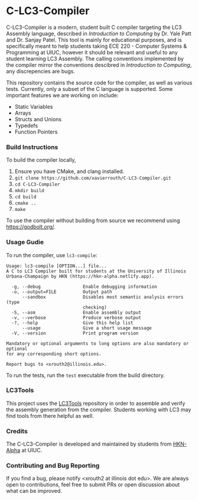 # C-LC3-Compiler

C-LC3-Compiler is a modern, student built C compiler targeting the LC3 Assembly language, described in *Introduction to Computing* by Dr. Yale Patt and Dr. Sanjay Patel. This tool is mainly for educational purposes, and is specifically meant to help students taking ECE 220 - Computer Systems & Programming at UIUC, however it should be relevant and useful to any student learning LC3 Assembly. The calling conventions implemented by the compiler mirror the conventions descibred in *Introduction to Computing*, any discrepencies are bugs.

This repository contains the source code for the compiler, as well as various tests. Currently, only a subset of the C language is supported. Some important features we are working on include:

- Static Variables
- Arrays
- Structs and Unions
- Typedefs
- Function Pointers

### Build Instructions
To build the compiler locally,
1. Ensure you have CMake, and clang installed. 
2. `git clone https://github.com/xavierrouth/C-LC3-Compiler.git`
3. `cd C-LC3-Compiler`
4. `mkdir build`
5. `cd build`
6. `cmake ..`
7. `make`

To use the compiler without building from source we recommend using https://godbolt.org/.

### Usage Gudie
To run the compiler, use `lc3-compile`:

```
Usage: lc3-compile [OPTION...] file...
A C to LC3 Compiler built for students at the University of Illinois
Urbana-Champaign by HKN (https://hkn-alpha.netlify.app).

  -g, --debug                Enable debugging information
  -o, --output=FILE          Output path
      --sandbox              Disables most semantic analysis errors (type
                             checking)
  -S, --asm                  Enable assembly output
  -v, --verbose              Produce verbose output
  -?, --help                 Give this help list
      --usage                Give a short usage message
  -V, --version              Print program version

Mandatory or optional arguments to long options are also mandatory or optional
for any corresponding short options.

Report bugs to <xrouth2@illinois.edu>.
```

To run the tests, run the `test` executable from the build directory.

### LC3Tools
This project uses the [LC3Tools](https://github.com/chiragsakhuja/lc3tools) repository in order to assemble and verify the assembly generation from the compiler. Students working with LC3 may find tools from there helpful as well.

### Credits
The C-LC3-Compiler is developed and maintained by students from [HKN-Alpha](https://hkn-alpha.netlify.app/) at UIUC.

### Contributing and Bug Reporting
If you find a bug, please notify \<xrouth2 at illinois dot edu\>. We are always open to contributions, feel free to submit PRs or open discussion about what can be improved.
